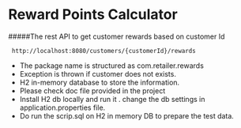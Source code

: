# Reward Points Calculator
#####The rest API to get customer rewards based on customer Id
```
 http://localhost:8080/customers/{customerId}/rewards
```
- The package name is structured as com.retailer.rewards
- Exception is thrown if customer does not exists.
- H2 in-memory database to store the information.
- Please check doc file provided in the project
- Install H2 db locally and run it . change the db settings in application.properties file.
- Do run the scrip.sql on H2 in memory DB to prepare the test data.


